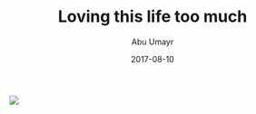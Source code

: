 ﻿---
title: "Loving this life too much"
date: "2017-08-10"
author: "Abu Umayr"
description: "...."
featuredImage: "../../images/gatsby-astronaut.png"
---

![](file:///C:\Users\Abu%20Mujahid\Documents\new.jpg)
